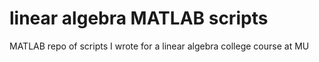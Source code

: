 # linear algebra MATLAB scripts
MATLAB repo of scripts I wrote for a linear algebra college course at MU
